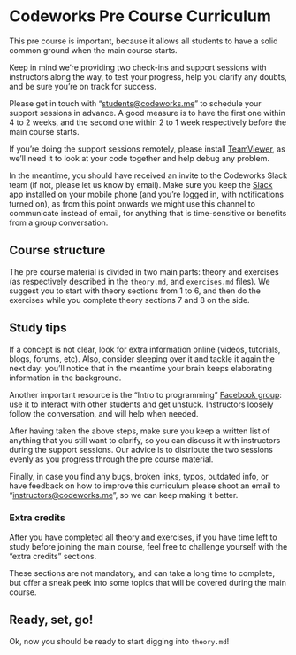 # Codeworks Pre Course Curriculum

This pre course is important, because it allows all students to have a solid common ground when the main course starts.

Keep in mind we’re providing two check-ins and support sessions with instructors along the way, to test your progress, help you clarify any doubts, and be sure you’re on track for success.

Please get in touch with “<students@codeworks.me>” to schedule your support sessions in advance. A good measure is to have the first one within 4 to 2 weeks, and the second one within 2 to 1 week respectively before the main course starts.

If you’re doing the support sessions remotely, please install [TeamViewer](https://www.teamviewer.com/en/), as we’ll need it to look at your code together and help debug any problem.

In the meantime, you should have received an invite to the Codeworks Slack team (if not, please let us know by email). Make sure you keep the [Slack](https://slack.com/) app installed on your mobile phone (and you’re logged in, with notifications turned on), as from this point onwards we might use this channel to communicate instead of email, for anything that is time-sensitive or benefits from a group conversation.

## Course structure

The pre course material is divided in two main parts: theory and exercises (as respectively described in the `theory.md`, and `exercises.md` files). We suggest you to start with theory sections from 1 to 6, and then do the exercises while you complete theory sections 7 and 8 on the side.

## Study tips

If a concept is not clear, look for extra information online (videos, tutorials, blogs, forums, etc). Also, consider sleeping over it and tackle it again the next day: you’ll notice that in the meantime your brain keeps elaborating information in the background.

Another important resource is the “Intro to programming” [Facebook group](https://www.facebook.com/groups/269692903396564/): use it to interact with other students and get unstuck. Instructors loosely follow the conversation, and will help when needed.

After having taken the above steps, make sure you keep a written list of anything that you still want to clarify, so you can discuss it with instructors during the support sessions. Our advice is to distribute the two sessions evenly as you progress through the pre course material.

Finally, in case you find any bugs, broken links, typos, outdated info, or have feedback on how to improve this curriculum please shoot an email to “<instructors@codeworks.me>”, so we can keep making it better.

### Extra credits

After you have completed all theory and exercises, if you have time left to study before joining the main course, feel free to challenge yourself with the “extra credits” sections.

These sections are not mandatory, and can take a long time to complete, but offer a sneak peek into some topics that will be covered during the main course.

## Ready, set, go!

Ok, now you should be ready to start digging into `theory.md`!